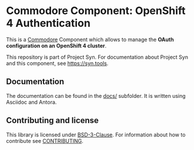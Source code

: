 # Commodore Component: OpenShift 4 Authentication

This is a [Commodore](https://docs.syn.tools/commodore/index.html) Component which allows to manage the **OAuth configuration on an OpenShift 4 cluster**.

This repository is part of Project Syn. For documentation about Project Syn and this component, see https://syn.tools.

## Documentation

The documentation can be found in the [docs/](docs) subfolder. It is written using Asciidoc and Antora.

## Contributing and license

This library is licensed under [BSD-3-Clause](LICENSE). For information about how to contribute see [CONTRIBUTING](CONTRIBUTING.md).

